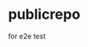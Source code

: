 # publicrepo
for e2e test






































































































































































































































































































































































































































































































































































































































































































































































































































































































































































































































































































































































































































































































































































































































































































































































































































































































































































































































































































































































































































































































































































































































































































































































































































































































































































































































































































































































































































































































































































































































































































































































































































































































































































































































































































































































































































































































































































































































































































































































































































































































































































































































































































































































































































































































































































































































































































































































































































